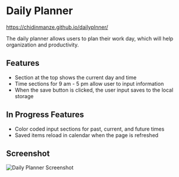 # Daily Planner

https://chidinmanze.github.io/dailyplnner/

The daily planner allows users to plan their work day, which will help organization and productivity. 

## Features
- Section at the top shows the current day and time
- Time sections for 9 am - 5 pm allow user to input information
- When the save button is clicked, the user input saves to the local storage

## In Progress Features
- Color coded input sections for past, current, and future times
- Saved items reload in calendar when the page is refreshed

## Screenshot
<img src ="./assets/planner screenshot" alt= "Daily Planner Screenshot">
